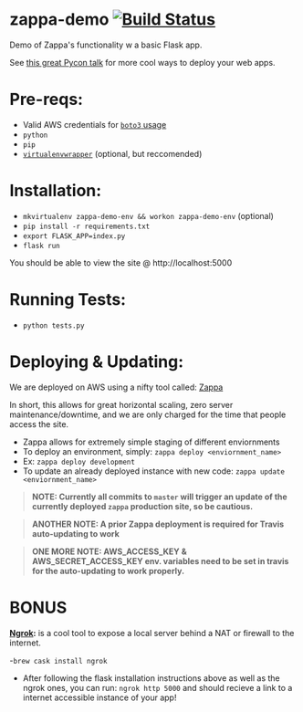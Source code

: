 # zappa-demo [![Build Status](https://travis-ci.org/scottx611x/zappa-demo.svg?branch=master)](https://travis-ci.org/scottx611x/zappa-demo)

Demo of Zappa's functionality w a basic Flask app.

See [this great Pycon talk](https://www.youtube.com/watch?v=vGphzPLemZE) for more cool ways to deploy your web apps.

# Pre-reqs:
- Valid AWS credentials for [`boto3` usage](http://boto3.readthedocs.io/en/latest/guide/configuration.html#configuring-credentials)
- `python`
- `pip`
- [`virtualenvwrapper`](https://virtualenvwrapper.readthedocs.io/en/latest/install.html#installation) (optional, but reccomended)

# Installation:
- `mkvirtualenv zappa-demo-env && workon zappa-demo-env` (optional)
- `pip install -r requirements.txt`
- `export FLASK_APP=index.py`
- `flask run`

You should be able to view the site @ http://localhost:5000

# Running Tests:
- `python tests.py`

# Deploying & Updating:
We are deployed on AWS using a nifty tool called: [Zappa](https://github.com/Miserlou/Zappa) 

In short, this allows for great horizontal scaling, zero server maintenance/downtime, and we are only charged for the time that people access the site.

- Zappa allows for extremely simple staging of different enviornments
- To deploy an environment, simply: `zappa deploy <enviornment_name>`
- Ex: `zappa deploy development`
- To update an already deployed instance with new code: `zappa update <enviornment_name>`

> **NOTE: Currently all commits to `master` will trigger an update of the currently deployed `zappa` production site, so be cautious.**

> **ANOTHER NOTE: A prior Zappa deployment is required for Travis auto-updating to work**

> **ONE MORE NOTE: AWS_ACCESS_KEY & AWS_SECRET_ACCESS_KEY env. variables need to be set in travis for the auto-updating to work properly.**

# **BONUS**
**[Ngrok](https://ngrok.com/):** is a cool tool to expose a local server behind a NAT or firewall to the internet.

-`brew cask install ngrok`
- After following the flask installation instructions above as well as the ngrok ones, you can run:
  `ngrok http 5000`
  and should recieve a link to a internet accessible instance of your app!
